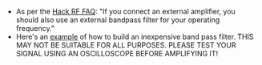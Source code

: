 - As per the [Hack RF FAQ](https://hackrf.readthedocs.io/en/latest/faq.html): "If you connect an external amplifier, you should also use an external bandpass filter for your operating frequency."
- Here's an [example](http://www.learningaboutelectronics.com/Articles/Passive-bandpass-filter-circuit.php) of how to build an inexpensive band pass filter. THIS MAY NOT BE SUITABLE FOR ALL PURPOSES. PLEASE TEST YOUR SIGNAL USING AN OSCILLOSCOPE BEFORE AMPLIFYING IT! 
